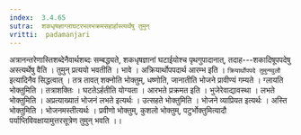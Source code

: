 ```yaml
---
index:  3.4.65
sutra:  शकधृषज्ञाग्लाघटरभलभक्रमसहार्हास्त्यर्थेषु तुमुन्
vritti:  padamanjari
---
```


अत्रानन्तरेणास्तिशब्देनैवार्थशब्दः सम्बद्ध्यते, शकधृषज्ञानां घटाईयोश्च पृथगुपादानात्, तदाह---शकादिषूपपदेषु अस्त्यर्थेषु वैति । तुमुन् प्रत्ययो भवतीति । भावे । अक्रियार्थोपपदार्थ आरम्भ इति । `क्रियार्थोपपदे तुमुन्ण्वुलौ` इत्यादिनैव सिद्धत्वात् । तत्र तावत् शक्नोति भोक्तुम्, धष्णोति, जानातीति भोजने प्रावीण्यं गम्यते । ग्लायति भोक्तुमिति । तत्राशक्तिः । घटतेऽर्हतीति योग्यता । आरभते प्रक्रमत इति । भुजेरेवाद्यावस्था । लभते भोक्तुमिति । अप्रत्याख्यातं भोजनं लभते इत्यर्थः । उत्सहते भोक्तुमिति । भोजने व्याप्रियत इत्यर्थः । अस्ति भोक्तुमिति । भोजनमस्तीत्यर्थः । प्रवीणो भोक्तुम्, कुशलो भोक्तुम्, पटुर्भोक्तुमित्यादौ पर्याप्तिविवक्षायामुत्तरसूत्रेण तुमुन् भवति ।।

